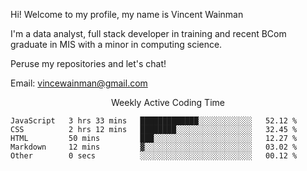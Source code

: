 Hi! Welcome to my profile, my name is Vincent Wainman

I'm a data analyst, full stack developer in training and recent BCom graduate in MIS with a minor in computing science. 

Peruse my repositories and let's chat!

Email: vincewainman@gmail.com

<p align="center"> Weekly Active Coding Time </p>
<!--START_SECTION:waka-->

```text
JavaScript   3 hrs 33 mins   █████████████░░░░░░░░░░░░   52.12 %
CSS          2 hrs 12 mins   ████████░░░░░░░░░░░░░░░░░   32.45 %
HTML         50 mins         ███░░░░░░░░░░░░░░░░░░░░░░   12.27 %
Markdown     12 mins         ▓░░░░░░░░░░░░░░░░░░░░░░░░   03.02 %
Other        0 secs          ░░░░░░░░░░░░░░░░░░░░░░░░░   00.12 %
```

<!--END_SECTION:waka-->
